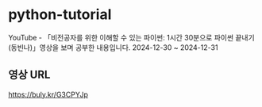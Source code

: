 # python-tutorial
YouTube - 「비전공자를 위한 이해할 수 있는 파이썬: 1시간 30분으로 파이썬 끝내기 (동빈나)」영상을 보며 공부한 내용입니다.
2024-12-30 ~ 2024-12-31

## 영상 URL
https://buly.kr/G3CPYJp
